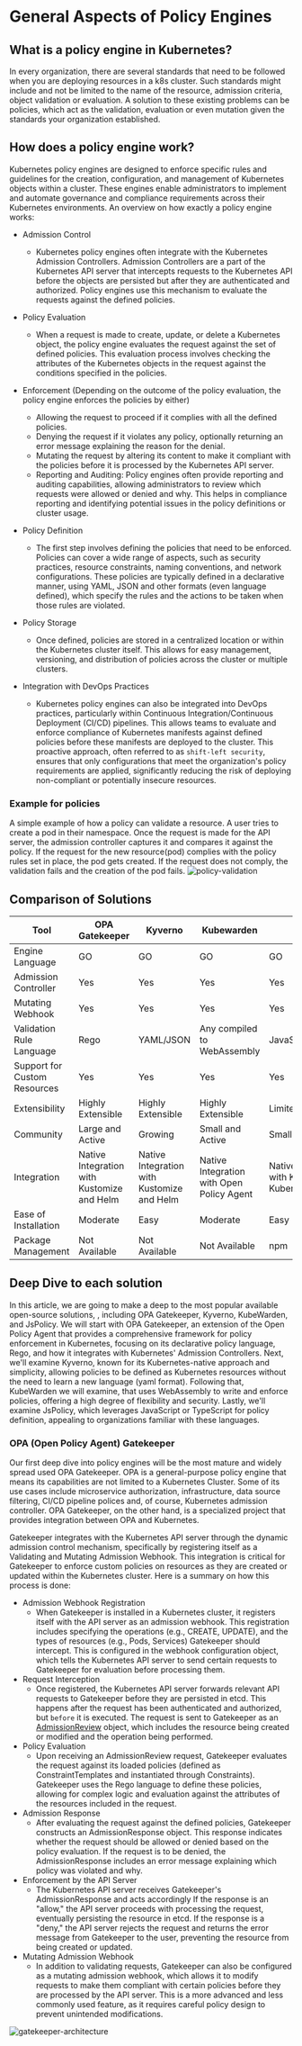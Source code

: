 # General Aspects of Policy Engines

## What is a policy engine in Kubernetes?
In every organization, there are several standards that need to be followed when you are deploying resources
in a k8s cluster.
Such standards might include and not be limited to the name of the resource,
admission criteria, object validation or evaluation.
A solution to these existing problems can be policies, which act as the validation, evaluation or even mutation
given the standards your organization established.

## How does a policy engine work?

Kubernetes policy engines are designed to enforce specific rules and guidelines for the creation, configuration, and management of Kubernetes objects within a cluster. 
These engines enable administrators to implement and automate governance and compliance requirements across their Kubernetes environments.
An overview on how exactly a policy engine works:

* Admission Control
    * Kubernetes policy engines often integrate with the Kubernetes Admission Controllers.
      Admission Controllers are a part of the Kubernetes API server
      that intercepts requests to the Kubernetes API
      before the objects are persisted but after they are authenticated and authorized.
      Policy engines use this mechanism to evaluate the requests against the defined policies.

* Policy Evaluation
    * When a request is made to create, update, or delete a Kubernetes object,
      the policy engine evaluates the request against the set of defined policies.
      This evaluation process involves
      checking the attributes of the Kubernetes objects in the request against the conditions specified in the policies.

* Enforcement (Depending on the outcome of the policy evaluation, the policy engine enforces the policies by either)
    * Allowing the request to proceed if it complies with all the defined policies.
    * Denying the request if it violates any policy, optionally returning an error message explaining the reason for the denial.
    * Mutating the request by altering its content to make it compliant with the policies before it is processed by the Kubernetes API server.
    * Reporting and Auditing: Policy engines often provide reporting and auditing capabilities, allowing administrators to review which requests were allowed or denied and why. This helps in compliance reporting and identifying potential issues in the policy definitions or cluster usage.

* Policy Definition 
  * The first step involves defining the policies that need to be enforced. 
    Policies can cover a wide range of aspects, such as security practices, resource constraints, naming conventions, and network configurations. 
    These policies are typically defined in a declarative manner, using YAML, JSON and other formats (even language defined), which specify the rules and the actions to be taken when those rules are violated.

* Policy Storage 
  * Once defined, policies are stored in a centralized location or within the Kubernetes cluster itself. 
    This allows for easy management, versioning, and distribution of policies across the cluster or multiple clusters.

* Integration with DevOps Practices
  * Kubernetes policy engines can also be integrated into DevOps practices, particularly within Continuous Integration/Continuous Deployment (CI/CD) pipelines. 
    This allows teams to evaluate and enforce compliance of Kubernetes manifests against defined policies before these manifests are deployed to the cluster. 
    This proactive approach, often referred to as `shift-left security`, ensures that only configurations that meet the organization's policy requirements are applied, significantly reducing the risk of deploying non-compliant or potentially insecure resources.

### Example for policies
A simple example of how a policy can validate a resource.
A user tries to create a pod in their namespace.
Once the request is made for the API server, the admission controller captures it and compares it against the policy.
If the request for the new resource(pod) complies with the policy rules set in place,
the pod gets created.
If the request does not comply, the validation fails and the creation of the pod fails.
![policy-validation](images/policy-validation.png)

## Comparison of Solutions
| Tool              | OPA Gatekeeper                | Kyverno                          | Kubewarden                      | jsPolicy                                 |
|-------------------|-------------------------------|----------------------------------|----------------------------------|------------------------------------------|
| Engine Language   | GO                            | GO                               | GO                               | GO                                       |
| Admission Controller | Yes                         | Yes                              | Yes                              | Yes                                      |
| Mutating Webhook  | Yes                           | Yes                              | Yes                              | Yes                                      |
| Validation Rule Language | Rego                    | YAML/JSON                        | Any compiled to WebAssembly      | JavaScript/TypeScript                    |
| Support for Custom Resources | Yes                 | Yes                              | Yes                              | Yes                                      |
| Extensibility     | Highly Extensible             | Highly Extensible                | Highly Extensible                | Limited Extensibility                    |
| Community         | Large and Active              | Growing                          | Small and Active                 | Small and Active                         |
| Integration       | Native Integration with Kustomize and Helm | Native Integration with Kustomize and Helm | Native Integration with Open Policy Agent | Native Integration with Kubectl and Kubernetes API |
| Ease of Installation | Moderate                   | Easy                             | Moderate                         | Easy                                     |
| Package Management | Not Available                | Not Available                    | Not Available                    | npm                                      |


## Deep Dive to each solution
In this article, we are going to make a deep to the most popular available open-source solutions,
, including OPA Gatekeeper, Kyverno, KubeWarden, and JsPolicy.
We will start with OPA Gatekeeper,
an extension of the Open Policy Agent that provides a comprehensive framework for policy enforcement in Kubernetes,
focusing on its declarative policy language, Rego, and how it integrates with Kubernetes' Admission Controllers.
Next, we'll examine Kyverno, known for its Kubernetes-native approach and simplicity,
allowing policies to be defined as Kubernetes resources without the need to learn a new language (yaml format).
Following that, KubeWarden we will examine,
that uses WebAssembly to write and enforce policies,
offering a high degree of flexibility and security.
Lastly, we'll examine JsPolicy,
which leverages JavaScript or TypeScript for policy definition,
appealing to organizations familiar with these languages.

### OPA (Open Policy Agent) Gatekeeper
Our first deep dive into policy engines will be the most mature and widely spread used OPA Gatekeeper.
OPA is a general-purpose policy engine that means its capabilities are not limited to a Kubernetes Cluster.
Some of its use cases include microservice authorization, infrastructure, data source filtering, CI/CD pipeline polices and, of course, Kubernetes admission controller.
OPA Gatekeeper, on the other hand, is a specialized project that provides integration between OPA and Kubernetes.

Gatekeeper integrates with the Kubernetes API server through the dynamic admission control mechanism,
specifically by registering itself as a Validating and Mutating Admission Webhook.
This integration is critical for Gatekeeper
to enforce custom policies on resources as they are created or updated within the Kubernetes cluster.
Here is a summary on how this process is done:
* Admission Webhook Registration
  * When Gatekeeper is installed in a Kubernetes cluster, it registers itself with the API server as an admission webhook.
    This registration includes specifying the operations (e.g., CREATE, UPDATE), 
    and the types of resources (e.g., Pods, Services) Gatekeeper should intercept.
    This is configured in the webhook configuration object,
    which tells the Kubernetes API server
    to send certain requests to Gatekeeper for evaluation before processing them.
* Request Interception 
  * Once registered,
    the Kubernetes API server forwards relevant API requests to Gatekeeper
    before they are persisted in etcd. 
    This happens after the request has been authenticated and authorized, but `before` it is executed.
    The request is sent to Gatekeeper as an [AdmissionReview](https://open-policy-agent.github.io/gatekeeper/website/docs/input/) object,
    which includes the resource being created or modified and the operation being performed.
* Policy Evaluation
  * Upon receiving an AdmissionReview request, Gatekeeper evaluates the request against its loaded policies
    (defined as ConstraintTemplates and instantiated through Constraints). 
    Gatekeeper uses the Rego language to define these policies,
    allowing for complex logic and evaluation against the attributes of the resources included in the request.
* Admission Response 
  * After evaluating the request against the defined policies, Gatekeeper constructs an AdmissionResponse object. 
    This response indicates whether the request should be allowed or denied based on the policy evaluation.
    If the request is to be denied,
    the AdmissionResponse includes an error message explaining which policy was violated and why.
* Enforcement by the API Server
  * The Kubernetes API server receives Gatekeeper's AdmissionResponse and acts accordingly
    If the response is an "allow," the API server proceeds with processing the request,
    eventually persisting the resource in etcd.
    If the response is a "deny,"
    the API server rejects the request and returns the error message from Gatekeeper to the user,
    preventing the resource from being created or updated.
* Mutating Admission Webhook 
  * In addition to validating requests, Gatekeeper can also be configured as a mutating admission webhook,
    which allows it
    to modify requests to make them compliant with certain policies before they are processed by the API server. 
    This is a more advanced and less commonly used feature,
    as it requires careful policy design to prevent unintended modifications.

![gatekeeper-architecture](images/gatekeeper-arch.png)